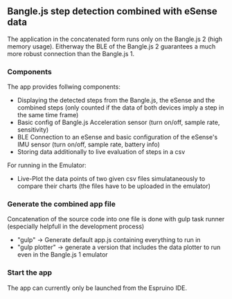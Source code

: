 ## Bangle.js step detection combined with eSense data
The application in the concatenated form runs only on the Bangle.js 2 (high memory usage).
Eitherway the BLE of the Bangle.js 2 guarantees a much more robust connection than the Bangle.js 1.

### Components
The app provides follwing components:
- Displaying the detected steps from the Bangle.js, the eSense and the combined steps (only counted if the data of both devices imply a step in the same time frame)
- Basic config of Bangle.js Acceleration sensor (turn on/off, sample rate, sensitivity)
- BLE Connection to an eSense and basic configuration of the eSense's IMU sensor (turn on/off, sample rate, battery info)
- Storing data additionally to live evaluation of steps in a csv

For running in the Emulator:
- Live-Plot the data points of two given csv files simulataneously to compare their charts (the files have to be uploaded in the emulator)

### Generate the combined app file 
Concatenation of the source code into one file is done with gulp task runner (especially helpfull in the development process)

- "gulp" -> Generate default app.js containing everything to run in
- "gulp plotter" -> generate a version that includes the data plotter to run even in the Bangle.js 1 emulator

### Start the app
The app can currently only be launched from the Espruino IDE.
